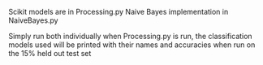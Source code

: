 Scikit models are in Processing.py
Naive Bayes implementation in NaiveBayes.py

Simply run both individually 
when Processing.py is run, the classification models used will be printed
with their names and accuracies when run on the 15% held out test set
